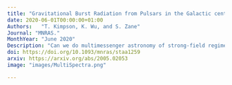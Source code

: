 ```yaml
---
title: "Gravitational Burst Radiation from Pulsars in the Galactic centre and stellar clusters"
date: 2020-06-01T00:00:00+01:00
Authors:   "T. Kimpson, K. Wu, and S. Zane"
Journal: "MNRAS."
MonthYear: "June 2020"
Description: "Can we do multimessenger astronomy of strong-field regimes? Can pulsar observations act as a prior for GW astronomy?"
doi: https://doi.org/10.1093/mnras/staa1259
arxiv: https://arxiv.org/abs/2005.02053
image: "images/MultiSpectra.png"

---
```

